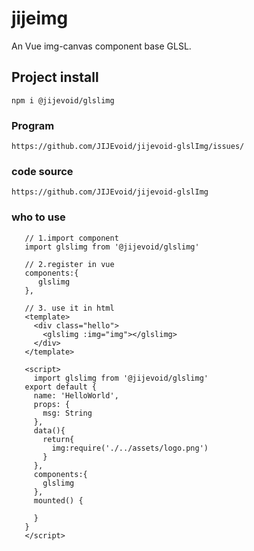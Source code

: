 # jijeimg

An Vue img-canvas component base GLSL.

## Project install
```
npm i @jijevoid/glslimg
```

### Program 
```
https://github.com/JIJEvoid/jijevoid-glslImg/issues/
```

### code source
```
https://github.com/JIJEvoid/jijevoid-glslImg
```

### who to use
```
   // 1.import component
   import glslimg from '@jijevoid/glslimg'
   
   // 2.register in vue
   components:{
      glslimg
   },

   // 3. use it in html
   <template>
     <div class="hello">
       <glslimg :img="img"></glslimg>
     </div>
   </template>
   
   <script>
     import glslimg from '@jijevoid/glslimg'
   export default {
     name: 'HelloWorld',
     props: {
       msg: String
     },
     data(){
       return{
         img:require('./../assets/logo.png')
       }
     },
     components:{
       glslimg
     },
     mounted() {
     
     }
   }
   </script>    
```
